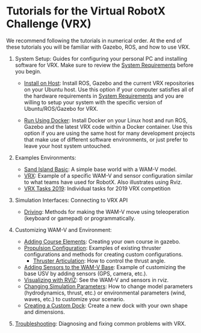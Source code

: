 # Tutorials for the Virtual RobotX Challenge (VRX)

We recommend following the tutorials in numerical order. At the end of these tutorials you will be familiar with Gazebo, ROS, and how to use VRX.

1. System Setup: Guides for configuring your personal PC and installing software for VRX.  Make sure to review the [System Requirements](https://bitbucket.org/osrf/vrx/wiki/system_requirements) before you begin.

    * [Install on Host](https://bitbucket.org/osrf/vrx/wiki/tutorials/SystemSetupInstall): Install ROS, Gazebo and the current VRX repositories on your Ubuntu host.  Use this option if your computer satisfies all of the hardware requirements in [System Requirements](https://bitbucket.org/osrf/vrx/wiki/system_requirements) and you are willing to setup your system with the specific version of Ubuntu/ROS/Gazebo for VRX.

    * [Run Using Docker](https://bitbucket.org/osrf/vrx/wiki/tutorials/SystemSetupDocker): Install Docker on your Linux host and run ROS, Gazebo and the latest VRX code within a Docker container.  Use this option if you are using the same host for many development projects that make use of different software environments, or just prefer to leave your host system untouched.

1. Examples Environments:

    * [Sand Island Basic](https://bitbucket.org/osrf/vrx/wiki/tutorials/Sand_Island_Basic): A simple base world with a WAM-V model.
    * [VRX](https://bitbucket.org/osrf/vrx/wiki/tutorials/ExampleVrx): Example of a specific WAM-V and sensor configuration similar to what teams have used for RobotX. Also illustrates using Rviz.
    * [VRX Tasks 2019](https://bitbucket.org/osrf/vrx/wiki/tutorials/vrx_tasks_2019): Individual tasks for 2019 VRX competition

1. Simulation Interfaces: Connecting to VRX API
 
    * [Driving](https://bitbucket.org/osrf/vrx/wiki/tutorials/Driving): Methods for making the WAM-V move using teleoperation (keyboard or gamepad) or programmatically.

1. Customizing WAM-V and Environment:

    * [Adding Course Elements](https://bitbucket.org/osrf/vrx/wiki/tutorials/Adding%20course%20elements): Creating your own course in gazebo.
    * [Propulsion Configuration](https://bitbucket.org/osrf/vrx/wiki/tutorials/PropulsionConfiguration): Examples of existing thruster configurations and methods for creating custom configurations.
        * [Thruster Articulation](https://bitbucket.org/osrf/vrx/wiki/tutorials/thruster_articulation): How to control the thrust angle.
    * [Adding Sensors to the WAM-V Base](https://bitbucket.org/osrf/vrx/wiki/tutorials/AddingSensors): Example of customizing the base USV by adding sensors (GPS, camera, etc.).
    * [Visualizing with RVIZ](https://bitbucket.org/osrf/vrx/wiki/tutorials/Visualizing%20with%20RVIZ): See the WAM-V and sensors in rviz.
    * [Changing Simulation Parameters](https://bitbucket.org/osrf/vrx/wiki/tutorials/ChangingPluginParameters): How to change model parameters (hydrodynamics, thrust, etc.) or environmental parameters (wind, waves, etc.) to customize your scenario.
    * [Creating a Custom Dock](https://bitbucket.org/osrf/vrx/wiki/tutorials/CreateDocks): Create a new dock with your own shape and dimensions.

1. [Troubleshooting](https://bitbucket.org/osrf/vrx/wiki/Troubleshooting): Diagnosing and fixing common problems with VRX.